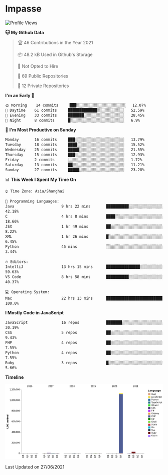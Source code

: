 # Impasse

<!--START_SECTION:waka-->
![Profile Views](http://img.shields.io/badge/Profile%20Views-0-blue)

**🐱 My Github Data** 

> 🏆 46 Contributions in the Year 2021
 > 
> 📦 48.2 kB Used in Github's Storage 
 > 
> 🚫 Not Opted to Hire
 > 
> 📜 69 Public Repositories 
 > 
> 🔑 12 Private Repositories  
 > 
**I'm an Early 🐤** 

```text
🌞 Morning    14 commits     ███░░░░░░░░░░░░░░░░░░░░░░   12.07% 
🌆 Daytime    61 commits     █████████████░░░░░░░░░░░░   52.59% 
🌃 Evening    33 commits     ███████░░░░░░░░░░░░░░░░░░   28.45% 
🌙 Night      8 commits      █░░░░░░░░░░░░░░░░░░░░░░░░   6.9%

```
📅 **I'm Most Productive on Sunday** 

```text
Monday       16 commits     ███░░░░░░░░░░░░░░░░░░░░░░   13.79% 
Tuesday      18 commits     ████░░░░░░░░░░░░░░░░░░░░░   15.52% 
Wednesday    25 commits     █████░░░░░░░░░░░░░░░░░░░░   21.55% 
Thursday     15 commits     ███░░░░░░░░░░░░░░░░░░░░░░   12.93% 
Friday       2 commits      ░░░░░░░░░░░░░░░░░░░░░░░░░   1.72% 
Saturday     13 commits     ██░░░░░░░░░░░░░░░░░░░░░░░   11.21% 
Sunday       27 commits     █████░░░░░░░░░░░░░░░░░░░░   23.28%

```


📊 **This Week I Spent My Time On** 

```text
⌚︎ Time Zone: Asia/Shanghai

💬 Programming Languages: 
Java                     9 hrs 22 mins       ██████████░░░░░░░░░░░░░░░   42.18% 
C                        4 hrs 8 mins        ████░░░░░░░░░░░░░░░░░░░░░   18.66% 
JSX                      1 hr 49 mins        ██░░░░░░░░░░░░░░░░░░░░░░░   8.22% 
XML                      1 hr 26 mins        █░░░░░░░░░░░░░░░░░░░░░░░░   6.45% 
Python                   45 mins             ░░░░░░░░░░░░░░░░░░░░░░░░░   3.44%

🔥 Editors: 
IntelliJ                 13 hrs 15 mins      ███████████████░░░░░░░░░░   59.63% 
VS Code                  8 hrs 58 mins       ██████████░░░░░░░░░░░░░░░   40.37%

💻 Operating System: 
Mac                      22 hrs 13 mins      █████████████████████████   100.0%

```

**I Mostly Code in JavaScript** 

```text
JavaScript               16 repos            ███████░░░░░░░░░░░░░░░░░░   30.19% 
CSS                      5 repos             ██░░░░░░░░░░░░░░░░░░░░░░░   9.43% 
PHP                      4 repos             ██░░░░░░░░░░░░░░░░░░░░░░░   7.55% 
Python                   4 repos             ██░░░░░░░░░░░░░░░░░░░░░░░   7.55% 
Ruby                     3 repos             █░░░░░░░░░░░░░░░░░░░░░░░░   5.66%

```


**Timeline**

![Chart not found](https://raw.githubusercontent.com/impasse/impasse/master/charts/bar_graph.png) 


 Last Updated on 27/06/2021
<!--END_SECTION:waka-->
